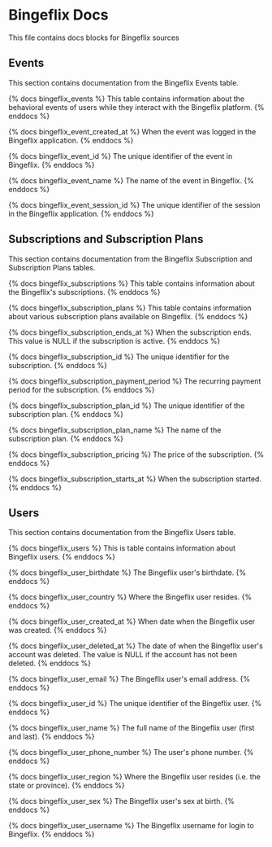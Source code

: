 # Bingeflix Docs
This file contains docs blocks for Bingeflix sources

## Events
This section contains documentation from the Bingeflix Events table.

{% docs bingeflix_events %}
This table contains information about the behavioral events of users while they interact with the Bingeflix platform.
{% enddocs %}

{% docs bingeflix_event_created_at %}
When the event was logged in the Bingeflix application.
{% enddocs %}

{% docs bingeflix_event_id %}
 The unique identifier of the event in Bingeflix.
{% enddocs %}

{% docs bingeflix_event_name %}
The name of the event in Bingeflix.
{% enddocs %}

{% docs bingeflix_event_session_id %}
The unique identifier of the session in the Bingeflix application.
{% enddocs %}

## Subscriptions and Subscription Plans
This section contains documentation from the Bingeflix Subscription and Subscription Plans tables.

{% docs bingeflix_subscriptions %}
This table contains information about the Bingeflix's subscriptions.
{% enddocs %}

{% docs bingeflix_subscription_plans %}
This table contains information about various subscription plans available on Bingeflix.
{% enddocs %}

{% docs bingeflix_subscription_ends_at %}
When the subscription ends. This value is NULL if the subscription is active.
{% enddocs %}

{% docs bingeflix_subscription_id %}
The unique identifier for the subscription.
{% enddocs %}

{% docs bingeflix_subscription_payment_period %}
The recurring payment period for the subscription.
{% enddocs %}

{% docs bingeflix_subscription_plan_id %}
The unique identifier of the subscription plan.
{% enddocs %}

{% docs bingeflix_subscription_plan_name %}
The name of the subscription plan.
{% enddocs %}

{% docs bingeflix_subscription_pricing %}
The price of the subscription.
{% enddocs %}

{% docs bingeflix_subscription_starts_at %}
When the subscription started.
{% enddocs %}

## Users
This section contains documentation from the Bingeflix Users table.

{% docs bingeflix_users %}
This is table contains information about Bingeflix users.
{% enddocs %}

{% docs bingeflix_user_birthdate %}
The Bingeflix user's birthdate.
{% enddocs %}

{% docs bingeflix_user_country %}
Where the Bingeflix user resides.
{% enddocs %}

{% docs bingeflix_user_created_at %}
When date when the Bingeflix user was created.
{% enddocs %}

{% docs bingeflix_user_deleted_at %}
The date of when the Bingeflix user's account was deleted. The value is NULL if the account has not been deleted.
{% enddocs %}

{% docs bingeflix_user_email %}
The Bingeflix user's email address.
{% enddocs %}

{% docs bingeflix_user_id %}
The unique identifier of the Bingeflix user.
{% enddocs %}

{% docs bingeflix_user_name %}
The full name of the Bingeflix user (first and last).
{% enddocs %}

{% docs bingeflix_user_phone_number %}
The user's phone number.
{% enddocs %}

{% docs bingeflix_user_region %}
Where the Bingeflix user resides (i.e. the state or province).
{% enddocs %}

{% docs bingeflix_user_sex %}
The Bingeflix user's sex at birth.
{% enddocs %}

{% docs bingeflix_user_username %}
The Bingeflix username for login to Bingeflix.
{% enddocs %}